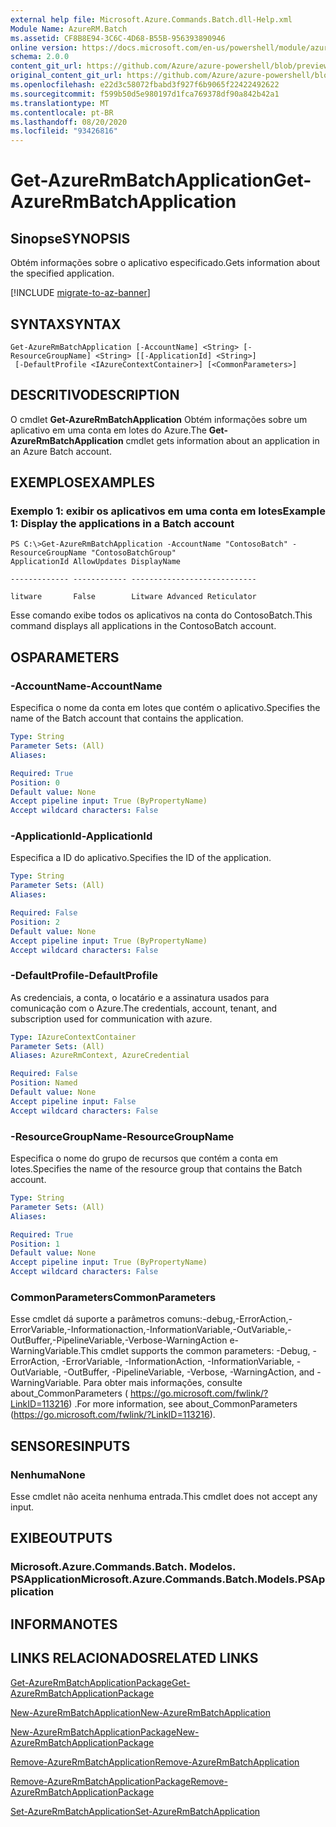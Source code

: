 ```yaml
---
external help file: Microsoft.Azure.Commands.Batch.dll-Help.xml
Module Name: AzureRM.Batch
ms.assetid: CF8B8E94-3C6C-4D68-B55B-956393890946
online version: https://docs.microsoft.com/en-us/powershell/module/azurerm.batch/get-azurermbatchapplication
schema: 2.0.0
content_git_url: https://github.com/Azure/azure-powershell/blob/preview/src/ResourceManager/AzureBatch/Commands.Batch/help/Get-AzureRmBatchApplication.md
original_content_git_url: https://github.com/Azure/azure-powershell/blob/preview/src/ResourceManager/AzureBatch/Commands.Batch/help/Get-AzureRmBatchApplication.md
ms.openlocfilehash: e22d3c58072fbabd3f927f6b9065f22422492622
ms.sourcegitcommit: f599b50d5e980197d1fca769378df90a842b42a1
ms.translationtype: MT
ms.contentlocale: pt-BR
ms.lasthandoff: 08/20/2020
ms.locfileid: "93426816"
---
```

# <span data-ttu-id="48554-101">Get-AzureRmBatchApplication</span><span class="sxs-lookup"><span data-stu-id="48554-101">Get-AzureRmBatchApplication</span></span>

## <span data-ttu-id="48554-102">Sinopse</span><span class="sxs-lookup"><span data-stu-id="48554-102">SYNOPSIS</span></span>
<span data-ttu-id="48554-103">Obtém informações sobre o aplicativo especificado.</span><span class="sxs-lookup"><span data-stu-id="48554-103">Gets information about the specified application.</span></span>

[!INCLUDE [migrate-to-az-banner](../../includes/migrate-to-az-banner.md)]

## <span data-ttu-id="48554-104">SYNTAX</span><span class="sxs-lookup"><span data-stu-id="48554-104">SYNTAX</span></span>

```
Get-AzureRmBatchApplication [-AccountName] <String> [-ResourceGroupName] <String> [[-ApplicationId] <String>]
 [-DefaultProfile <IAzureContextContainer>] [<CommonParameters>]
```

## <span data-ttu-id="48554-105">DESCRITIVO</span><span class="sxs-lookup"><span data-stu-id="48554-105">DESCRIPTION</span></span>
<span data-ttu-id="48554-106">O cmdlet **Get-AzureRmBatchApplication** Obtém informações sobre um aplicativo em uma conta em lotes do Azure.</span><span class="sxs-lookup"><span data-stu-id="48554-106">The **Get-AzureRmBatchApplication** cmdlet gets information about an application in an Azure Batch account.</span></span>

## <span data-ttu-id="48554-107">EXEMPLOS</span><span class="sxs-lookup"><span data-stu-id="48554-107">EXAMPLES</span></span>

### <span data-ttu-id="48554-108">Exemplo 1: exibir os aplicativos em uma conta em lotes</span><span class="sxs-lookup"><span data-stu-id="48554-108">Example 1: Display the applications in a Batch account</span></span>
```
PS C:\>Get-AzureRmBatchApplication -AccountName "ContosoBatch" -ResourceGroupName "ContosoBatchGroup"
ApplicationId AllowUpdates DisplayName

------------- ------------ ----------------------------

litware       False        Litware Advanced Reticulator
```

<span data-ttu-id="48554-109">Esse comando exibe todos os aplicativos na conta do ContosoBatch.</span><span class="sxs-lookup"><span data-stu-id="48554-109">This command displays all applications in the ContosoBatch account.</span></span>

## <span data-ttu-id="48554-110">OS</span><span class="sxs-lookup"><span data-stu-id="48554-110">PARAMETERS</span></span>

### <span data-ttu-id="48554-111">-AccountName</span><span class="sxs-lookup"><span data-stu-id="48554-111">-AccountName</span></span>
<span data-ttu-id="48554-112">Especifica o nome da conta em lotes que contém o aplicativo.</span><span class="sxs-lookup"><span data-stu-id="48554-112">Specifies the name of the Batch account that contains the application.</span></span>

```yaml
Type: String
Parameter Sets: (All)
Aliases: 

Required: True
Position: 0
Default value: None
Accept pipeline input: True (ByPropertyName)
Accept wildcard characters: False
```

### <span data-ttu-id="48554-113">-ApplicationId</span><span class="sxs-lookup"><span data-stu-id="48554-113">-ApplicationId</span></span>
<span data-ttu-id="48554-114">Especifica a ID do aplicativo.</span><span class="sxs-lookup"><span data-stu-id="48554-114">Specifies the ID of the application.</span></span>

```yaml
Type: String
Parameter Sets: (All)
Aliases: 

Required: False
Position: 2
Default value: None
Accept pipeline input: True (ByPropertyName)
Accept wildcard characters: False
```

### <span data-ttu-id="48554-115">-DefaultProfile</span><span class="sxs-lookup"><span data-stu-id="48554-115">-DefaultProfile</span></span>
<span data-ttu-id="48554-116">As credenciais, a conta, o locatário e a assinatura usados para comunicação com o Azure.</span><span class="sxs-lookup"><span data-stu-id="48554-116">The credentials, account, tenant, and subscription used for communication with azure.</span></span>

```yaml
Type: IAzureContextContainer
Parameter Sets: (All)
Aliases: AzureRmContext, AzureCredential

Required: False
Position: Named
Default value: None
Accept pipeline input: False
Accept wildcard characters: False
```

### <span data-ttu-id="48554-117">-ResourceGroupName</span><span class="sxs-lookup"><span data-stu-id="48554-117">-ResourceGroupName</span></span>
<span data-ttu-id="48554-118">Especifica o nome do grupo de recursos que contém a conta em lotes.</span><span class="sxs-lookup"><span data-stu-id="48554-118">Specifies the name of the resource group that contains the Batch account.</span></span>

```yaml
Type: String
Parameter Sets: (All)
Aliases: 

Required: True
Position: 1
Default value: None
Accept pipeline input: True (ByPropertyName)
Accept wildcard characters: False
```

### <span data-ttu-id="48554-119">CommonParameters</span><span class="sxs-lookup"><span data-stu-id="48554-119">CommonParameters</span></span>
<span data-ttu-id="48554-120">Esse cmdlet dá suporte a parâmetros comuns:-debug,-ErrorAction,-ErrorVariable,-Informationaction,-InformationVariable,-OutVariable,-OutBuffer,-PipelineVariable,-Verbose-WarningAction e-WarningVariable.</span><span class="sxs-lookup"><span data-stu-id="48554-120">This cmdlet supports the common parameters: -Debug, -ErrorAction, -ErrorVariable, -InformationAction, -InformationVariable, -OutVariable, -OutBuffer, -PipelineVariable, -Verbose, -WarningAction, and -WarningVariable.</span></span> <span data-ttu-id="48554-121">Para obter mais informações, consulte about_CommonParameters ( https://go.microsoft.com/fwlink/?LinkID=113216) .</span><span class="sxs-lookup"><span data-stu-id="48554-121">For more information, see about_CommonParameters (https://go.microsoft.com/fwlink/?LinkID=113216).</span></span>

## <span data-ttu-id="48554-122">SENSORES</span><span class="sxs-lookup"><span data-stu-id="48554-122">INPUTS</span></span>

### <span data-ttu-id="48554-123">Nenhuma</span><span class="sxs-lookup"><span data-stu-id="48554-123">None</span></span>
<span data-ttu-id="48554-124">Esse cmdlet não aceita nenhuma entrada.</span><span class="sxs-lookup"><span data-stu-id="48554-124">This cmdlet does not accept any input.</span></span>

## <span data-ttu-id="48554-125">EXIBE</span><span class="sxs-lookup"><span data-stu-id="48554-125">OUTPUTS</span></span>

### <span data-ttu-id="48554-126">Microsoft.Azure.Commands.Batch. Modelos. PSApplication</span><span class="sxs-lookup"><span data-stu-id="48554-126">Microsoft.Azure.Commands.Batch.Models.PSApplication</span></span>

## <span data-ttu-id="48554-127">INFORMA</span><span class="sxs-lookup"><span data-stu-id="48554-127">NOTES</span></span>

## <span data-ttu-id="48554-128">LINKS RELACIONADOS</span><span class="sxs-lookup"><span data-stu-id="48554-128">RELATED LINKS</span></span>

[<span data-ttu-id="48554-129">Get-AzureRmBatchApplicationPackage</span><span class="sxs-lookup"><span data-stu-id="48554-129">Get-AzureRmBatchApplicationPackage</span></span>](./Get-AzureRmBatchApplicationPackage.md)

[<span data-ttu-id="48554-130">New-AzureRmBatchApplication</span><span class="sxs-lookup"><span data-stu-id="48554-130">New-AzureRmBatchApplication</span></span>](./New-AzureRmBatchApplication.md)

[<span data-ttu-id="48554-131">New-AzureRmBatchApplicationPackage</span><span class="sxs-lookup"><span data-stu-id="48554-131">New-AzureRmBatchApplicationPackage</span></span>](./New-AzureRmBatchApplicationPackage.md)

[<span data-ttu-id="48554-132">Remove-AzureRmBatchApplication</span><span class="sxs-lookup"><span data-stu-id="48554-132">Remove-AzureRmBatchApplication</span></span>](./Remove-AzureRmBatchApplication.md)

[<span data-ttu-id="48554-133">Remove-AzureRmBatchApplicationPackage</span><span class="sxs-lookup"><span data-stu-id="48554-133">Remove-AzureRmBatchApplicationPackage</span></span>](./Remove-AzureRmBatchApplicationPackage.md)

[<span data-ttu-id="48554-134">Set-AzureRmBatchApplication</span><span class="sxs-lookup"><span data-stu-id="48554-134">Set-AzureRmBatchApplication</span></span>](./Set-AzureRmBatchApplication.md)


